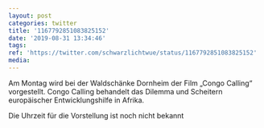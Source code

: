 ```yaml
---
layout: post
categories: twitter
title: '1167792851083825152'
date: '2019-08-31 13:34:46'
tags: 
ref: 'https://twitter.com/schwarzlichtwue/status/1167792851083825152'
media:
---
```

Am Montag wird bei der Waldschänke Dornheim der Film „Congo Calling“ vorgestellt. Congo Calling behandelt das Dilemma und Scheitern europäischer Entwicklungshilfe in Afrika.





 


Die Uhrzeit für die Vorstellung ist noch nicht bekannt 

